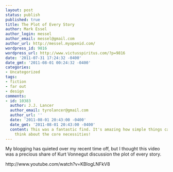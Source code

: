 ```yaml
---
layout: post
status: publish
published: true
title: The Plot of Every Story
author: Mark Essel
author_login: messel
author_email: messel@gmail.com
author_url: http://messel.myopenid.com/
wordpress_id: 9816
wordpress_url: http://www.victusspiritus.com/?p=9816
date: '2011-07-31 17:24:32 -0400'
date_gmt: '2011-08-01 00:24:32 -0400'
categories:
- Uncategorized
tags:
- fiction
- far out
- design
comments:
- id: 10383
  author: J.J. Lancer
  author_email: tyrolancer@gmail.com
  author_url: ''
  date: '2011-08-01 20:43:00 -0400'
  date_gmt: '2011-08-01 20:43:00 -0400'
  content: This was a fantastic find. It's amazing how simple things can be when you
    think about the core necessities!
---
```

<p>My blogging has quieted over my recent time off, but I thought this video was a precious share of Kurt Vonnegut discussion the plot of every story.</p>
<p>http://www.youtube.com/watch?v=KBIogLNFkV8</p>
